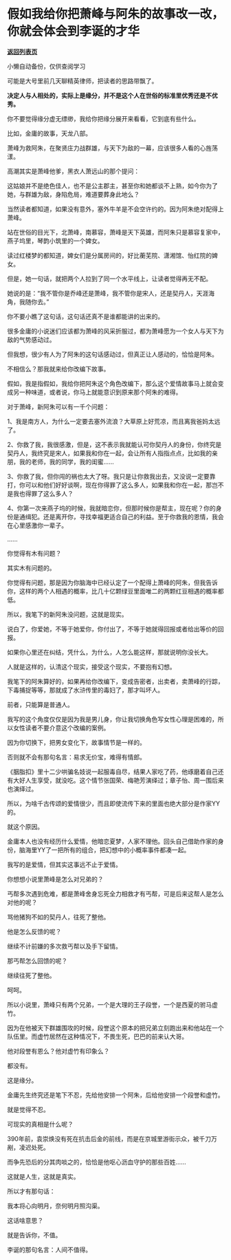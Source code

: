 # 假如我给你把萧峰与阿朱的故事改一改，你就会体会到李诞的才华

[**返回列表页**](/gzh/记忆承载3)

小懒自动备份，仅供查阅学习

可能是大号里前几天聊精英律师，把读者的思路带飘了。

  

 **决定人与人相处的，实际上是缘分，并不是这个人在世俗的标准里优秀还是不优秀。**

  

你不要觉得缘分虚无缥缈，我给你把缘分展开来看看，它到底有些什么。

  

比如，金庸的故事，天龙八部。

  

萧峰为救阿朱，在聚贤庄力战群雄，与天下为敌的一幕，应该很多人看的心旌荡漾。

  

高潮其实是萧峰他爹，黑衣人萧远山的那个提问：

  

这姑娘并不是绝色佳人，也不是公主郡主，甚至你和她都谈不上熟，如今你为了她，与群雄为敌，身陷危局，难道要葬身此地么？

  

当然读者都知道，如果没有意外，塞外牛羊是不会空许约的。因为阿朱绝对配得上萧峰。

  

站在世俗的目光下，北萧峰，南慕容，萧峰是天下英雄，而阿朱只是慕容复家中，燕子坞里，琴韵小筑里的一个婢女。

  

读过红楼梦的都知道，婢女们是分属房间的，好比蘅芜院、潇湘馆、怡红院的婢女。

  

但是，她一句话，就把两个人拉到了同一个水平线上，让读者觉得再无不配。

  

她说的是：“我不管你是乔峰还是萧峰，我不管你是宋人，还是契丹人，天涯海角，我随你去。”

  

你不要小瞧了这句话，这句话还真不是谁都能讲的出来的。

  

很多金庸的小说迷们应该都为萧峰的风采折服过，都为萧峰愿为一个女人与天下为敌的气势感动过。

  

但我想，很少有人为了阿朱的这句话感动过，但真正让人感动的，恰恰是阿朱。

  

不相信么？那我就来给你改编下故事。

  

假如，我是指假如，我给你把阿朱这个角色改编下，那么这个爱情故事马上就会变成另一种味道，或者说，你马上就能意识到原来那个阿朱的难得。

  

对于萧峰，新阿朱可以有一千个问题：

  

1、我是南方人，为什么一定要去塞外流浪？大草原上好荒凉，而且离我爸妈太远了。  

  

2、你救了我，我很感激，但是，这不表示我就能认可你契丹人的身份，你终究是契丹人，我终究是宋人，如果我和你在一起，会让所有人指指点点，比如我的亲朋，我的老师，我的同学，我的闺蜜......

  

3、你救了我，但你闯的祸也太大了呀。我只是让你救我出去，又没说一定要靠打，你可以和他们好好谈啊，现在你得罪了这么多人，如果我和你在一起，那岂不是我也得罪了这么多人？

  

4、你第一次来燕子坞的时候，我就暗恋你，但那时候你是帮主，现在呢？你的身份是通缉犯。还是离开你，寻找幸福更适合自己的利益。至于你救我的恩情，我会在心里感激你一辈子。

......

  

你觉得有木有问题？

  

其实木有问题的。

  

你觉得有问题，那是因为你脑海中已经认定了一个配得上萧峰的阿朱，但我告诉你，这样的两个人相遇的概率，比几十亿颗绿豆里面唯二的两颗红豆相遇的概率都低。

  

所以，我笔下的新阿朱没问题，这就是现实。

  

说白了，你爱她，不等于她爱你，你付出了，不等于她就得回报或者给出等价的回报。

  

如果你心里还在纠结，凭什么，为什么，人怎么能这样，那就说明你没长大。

  

人就是这样的，认清这个现实，接受这个现实，不要抱有幻想。

  

我笔下的阿朱算好的，如果再给你改编下，变成告密者，出卖者，卖萧峰的行踪，下毒捕捉等等，那就成了水浒传里的毒妇了，那才叫坏人。

  

前者，只能算是普通人。

  

我写的这个角度仅仅是因为我是男儿身，你让我切换角色写女性心理是困难的，所以女性读者不要介意这个改编的案例。  

  

因为你切换下，把男女变化下，故事情节是一样的。

  

否则就不会有那句名言：易求无价宝，难得有情郎。

  

《胭脂扣》里十二少哄骗名妓说一起服毒自尽，结果人家吃了药，他琢磨着自己还有大好人生享受，就没吃。这个情节张国荣、梅艳芳演绎过；章子怡、周一围后来也演绎过。

  

所以，为啥千古传颂的爱情很少，而且即使流传下来的里面也绝大部分是作家YY的。

  

就这个原因。

  

金庸本人也没有经历什么爱情，他暗恋夏梦，人家不理他。回头自己借助作家的身份，脑海里YY了一把所有的组合，把幻想中的小概率事件都凑一起。

  

我写的是爱情，但其实这事远不止于爱情。

  

你想想小说里萧峰是怎么对兄弟的？

  

丐帮多次遇到危难，都是萧峰舍身忘死全力相救才有丐帮，可是后来这帮人是怎么对他的呢？

  

骂他猪狗不如的契丹人，往死了整他。

  

他是怎么反馈的呢？

  

继续不计前嫌的多次救丐帮以及手下留情。

  

那丐帮怎么回馈的呢？

  

继续往死了整他。

  

呵呵。

  

所以小说里，萧峰只有两个兄弟，一个是大理的王子段誉，一个是西夏的驸马虚竹。

  

因为在他被天下群雄围攻的时候，段誉这个原本的把兄弟立刻跑出来和他站在一个队伍里。而虚竹居然在这种情况下，不畏生死，巴巴的前来认大哥。

  

他对段誉有恩么？他对虚竹有印象么？

  

都没有。

  

这是缘分。

  

金庸先生终究还是笔下不忍，先给他安排一个阿朱，后给他安排一个段誉和虚竹。

  

就是觉得不忍。

  

可现实的真相是什么呢？

  

390年前，袁崇焕没有死在抗击后金的前线，而是在京城里游街示众，被千刀万剐，凌迟处死。

  

而争先恐后的分其肉啖之的，恰恰是他呕心沥血守护的那些百姓......

  

这就是人生，这就是真实。

  

所以才有那句话：

  

我本将心向明月，奈何明月照沟渠。

  

这话啥意思？

  

就是告诉你，不值。

  

李诞的那句名言：人间不值得。


